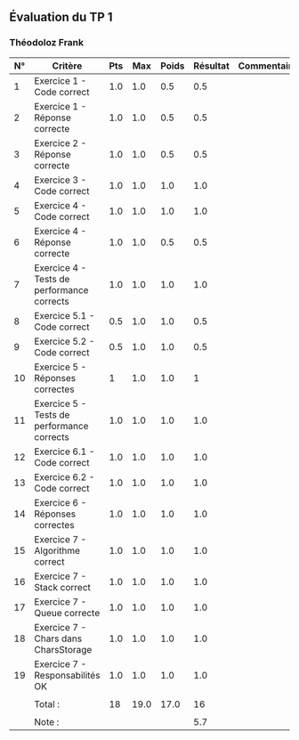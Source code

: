 ## Évaluation du TP 1
### Théodoloz Frank
| N° | Critère | Pts | Max | Poids | Résultat | Commentaires |
|----|---------|--------|-----|------|-------|--------------|
| 1 | Exercice 1 - Code correct | 1.0 | 1.0 | 0.5 | 0.5 |  | 
| 2 | Exercice 1 - Réponse correcte | 1.0 | 1.0 | 0.5 | 0.5 |  | 
| 3 | Exercice 2 - Réponse correcte | 1.0 | 1.0 | 0.5 | 0.5 |  | 
| 4 | Exercice 3 - Code correct | 1.0 | 1.0 | 1.0 | 1.0 |  | 
| 5 | Exercice 4 - Code correct | 1.0 | 1.0 | 1.0 | 1.0 |  | 
| 6 | Exercice 4 - Réponse correcte | 1.0 | 1.0 | 0.5 | 0.5 |  | 
| 7 | Exercice 4 - Tests de performance corrects | 1.0 | 1.0 | 1.0 | 1.0 |  | 
| 8 | Exercice 5.1 - Code correct | 0.5 | 1.0 | 1.0 | 0.5 |  | 
| 9 | Exercice 5.2 - Code correct | 0.5 | 1.0 | 1.0 | 0.5 |  | 
| 10 | Exercice 5 - Réponses correctes | 1 | 1.0 | 1.0 | 1 |  | 
| 11 | Exercice 5 - Tests de performance corrects | 1.0 | 1.0 | 1.0 | 1.0 |  | 
| 12 | Exercice 6.1 - Code correct | 1.0 | 1.0 | 1.0 | 1.0 |  | 
| 13 | Exercice 6.2 - Code correct | 1.0 | 1.0 | 1.0 | 1.0 |  | 
| 14 | Exercice 6 - Réponses correctes | 1.0 | 1.0 | 1.0 | 1.0 |  | 
| 15 | Exercice 7 - Algorithme correct | 1.0 | 1.0 | 1.0 | 1.0 |  | 
| 16 | Exercice 7 - Stack correct | 1.0 | 1.0 | 1.0 | 1.0 |  | 
| 17 | Exercice 7 - Queue correcte | 1.0 | 1.0 | 1.0 | 1.0 |  | 
| 18 | Exercice 7 - Chars dans CharsStorage | 1.0 | 1.0 | 1.0 | 1.0 |  | 
| 19 | Exercice 7 - Responsabilités OK | 1.0 | 1.0 | 1.0 | 1.0 |  | 
|  |  |  |  |  |  |  | 
|  | Total : | 18 | 19.0 | 17.0 | 16 |  | 
|  |  |  |  |  |  |  | 
|  | Note : |  |  |  | 5.7 |  | 
